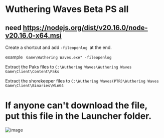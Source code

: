 # Wuthering Waves Beta PS all
need
https://nodejs.org/dist/v20.16.0/node-v20.16.0-x64.msi
-----------------------------------------------------
Create a shortcut and add ```-fileopenlog ```at the end. 

example ``` Game\Wuthering Waves.exe" -fileopenlog```

Extract the Paks files to ```C:\Wuthering Waves\Wuthering Waves Game\Client\Content\Paks```


Extract the shorekeeper files to ```C:\Wuthering Waves(PTR)\Wuthering Waves Game\Client\Binaries\Win64```

# If anyone can't download the file, put this file in the Launcher folder.
![image](https://github.com/user-attachments/assets/c152dccb-39bd-4b88-9345-5ab9f74b61e9)
